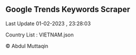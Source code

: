 

## Google Trends Keywords Scraper 
 
Last Update 01-02-2023 , 23:28:03

Country List :
VIETNAM.json



© Abdul Muttaqin 
